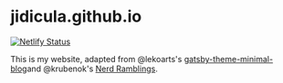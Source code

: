 # jidicula.github.io

[![Netlify Status](https://api.netlify.com/api/v1/badges/f7d737b1-01e6-4174-99ae-ac01698ba5fa/deploy-status)](https://app.netlify.com/sites/keen-northcutt-42148b/deploys)

This is my website, adapted from @lekoarts's [gatsby-theme-minimal-blog](https://github.com/LekoArts/gatsby-themes/tree/master/themes/gatsby-theme-minimal-blog)and @krubenok's [Nerd Ramblings](https://github.com/krubenok/nerd-ramblings).

